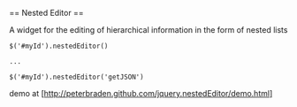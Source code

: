 == Nested Editor ==

A widget for the editing of hierarchical information in the form of nested lists

	$('#myId').nestedEditor()
	
	...

	$('#myId').nestedEditor('getJSON')




demo at [http://peterbraden.github.com/jquery.nestedEditor/demo.html]
